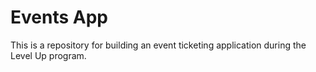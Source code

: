 # Events App
This is a repository for building an event ticketing application during the Level Up program.